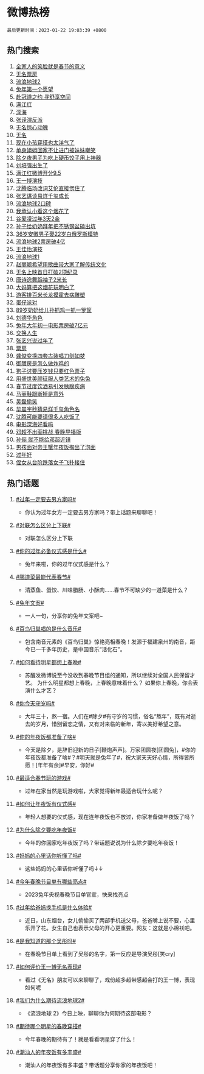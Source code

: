 # 微博热榜

`最后更新时间：2023-01-22 19:03:39 +0800`

## 热门搜索

1. [全家人的笑脸就是春节的意义](https://m.weibo.cn/search?containerid=100103type%3D1%26t%3D10%26q%3D%23%E5%85%A8%E5%AE%B6%E4%BA%BA%E7%9A%84%E7%AC%91%E8%84%B8%E5%B0%B1%E6%98%AF%E6%98%A5%E8%8A%82%E7%9A%84%E6%84%8F%E4%B9%89%23&stream_entry_id=51&isnewpage=1&extparam=seat%3D1%26c_type%3D51%26cate%3D10103%26pos%3D0%26filter_type%3Drealtimehot%26dgr%3D0%26display_time%3D1674385417%26pre_seqid%3D1674385417532014760196&luicode=10000011&lfid=106003type%253D25%2526t%253D3%2526disable_hot%253D1%2526filter_type%253Drealtimehot)
1. [无名票房](https://m.weibo.cn/search?containerid=100103type%3D1%26t%3D10%26q%3D%E6%97%A0%E5%90%8D%E7%A5%A8%E6%88%BF&stream_entry_id=31&isnewpage=1&extparam=seat%3D1%26c_type%3D31%26stream_entry_id%3D31%26realpos%3D1%26lcate%3D5001%26pos%3D0%26flag%3D16%26cate%3D5001%26q%3D%25E6%2597%25A0%25E5%2590%258D%25E7%25A5%25A8%25E6%2588%25BF%26band_rank%3D1%26dgr%3D0%26filter_type%3Drealtimehot%26display_time%3D1674385417%26pre_seqid%3D1674385417532014760196&luicode=10000011&lfid=106003type%253D25%2526t%253D3%2526disable_hot%253D1%2526filter_type%253Drealtimehot)
1. [流浪地球2](https://m.weibo.cn/search?containerid=100103type%3D1%26t%3D10%26q%3D%E6%B5%81%E6%B5%AA%E5%9C%B0%E7%90%832&stream_entry_id=31&isnewpage=1&extparam=seat%3D1%26c_type%3D31%26stream_entry_id%3D31%26realpos%3D2%26lcate%3D5001%26pos%3D1%26flag%3D16%26cate%3D5001%26q%3D%25E6%25B5%2581%25E6%25B5%25AA%25E5%259C%25B0%25E7%2590%25832%26band_rank%3D2%26dgr%3D0%26filter_type%3Drealtimehot%26display_time%3D1674385417%26pre_seqid%3D1674385417532014760196&luicode=10000011&lfid=106003type%253D25%2526t%253D3%2526disable_hot%253D1%2526filter_type%253Drealtimehot)
1. [兔年第一个愿望](https://m.weibo.cn/search?containerid=100103type%3D1%26t%3D10%26q%3D%23%E5%85%94%E5%B9%B4%E7%AC%AC%E4%B8%80%E4%B8%AA%E6%84%BF%E6%9C%9B%23&stream_entry_id=31&isnewpage=1&extparam=seat%3D1%26c_type%3D31%26stream_entry_id%3D31%26realpos%3D3%26lcate%3D5001%26pos%3D2%26flag%3D0%26cate%3D5001%26q%3D%2523%25E5%2585%2594%25E5%25B9%25B4%25E7%25AC%25AC%25E4%25B8%2580%25E4%25B8%25AA%25E6%2584%25BF%25E6%259C%259B%2523%26band_rank%3D3%26dgr%3D0%26filter_type%3Drealtimehot%26display_time%3D1674385417%26pre_seqid%3D1674385417532014760196&luicode=10000011&lfid=106003type%253D25%2526t%253D3%2526disable_hot%253D1%2526filter_type%253Drealtimehot)
1. [赴冠道之约 寻舒享空间](https://m.weibo.cn/search?containerid=100103type%3D1%26t%3D10%26q%3D%23%E8%B5%B4%E5%86%A0%E9%81%93%E4%B9%8B%E7%BA%A6+%E5%AF%BB%E8%88%92%E4%BA%AB%E7%A9%BA%E9%97%B4%23&stream_entry_id=31&isnewpage=1&extparam=seat%3D1%26c_type%3D31%26stream_entry_id%3D31%26lcate%3D5001%26pos%3D3%26cate%3D5001%26topic_ad%3D1%26q%3D%2523%25E8%25B5%25B4%25E5%2586%25A0%25E9%2581%2593%25E4%25B9%258B%25E7%25BA%25A6%2520%25E5%25AF%25BB%25E8%2588%2592%25E4%25BA%25AB%25E7%25A9%25BA%25E9%2597%25B4%2523%26band_rank%3D4%26dgr%3D0%26filter_type%3Drealtimehot%26adid%3D178343%26display_time%3D1674385417%26pre_seqid%3D1674385417532014760196&luicode=10000011&lfid=106003type%253D25%2526t%253D3%2526disable_hot%253D1%2526filter_type%253Drealtimehot)
1. [满江红](https://m.weibo.cn/search?containerid=100103type%3D1%26t%3D10%26q%3D%E6%BB%A1%E6%B1%9F%E7%BA%A2&stream_entry_id=31&isnewpage=1&extparam=seat%3D1%26c_type%3D31%26stream_entry_id%3D31%26realpos%3D4%26lcate%3D5001%26pos%3D4%26flag%3D16%26cate%3D5001%26q%3D%25E6%25BB%25A1%25E6%25B1%259F%25E7%25BA%25A2%26band_rank%3D4%26dgr%3D0%26filter_type%3Drealtimehot%26display_time%3D1674385417%26pre_seqid%3D1674385417532014760196&luicode=10000011&lfid=106003type%253D25%2526t%253D3%2526disable_hot%253D1%2526filter_type%253Drealtimehot)
1. [深海](https://m.weibo.cn/search?containerid=100103type%3D1%26t%3D10%26q%3D%E6%B7%B1%E6%B5%B7&stream_entry_id=31&isnewpage=1&extparam=seat%3D1%26c_type%3D31%26stream_entry_id%3D31%26realpos%3D5%26lcate%3D5001%26pos%3D5%26flag%3D16%26cate%3D5001%26q%3D%25E6%25B7%25B1%25E6%25B5%25B7%26band_rank%3D5%26dgr%3D0%26filter_type%3Drealtimehot%26display_time%3D1674385417%26pre_seqid%3D1674385417532014760196&luicode=10000011&lfid=106003type%253D25%2526t%253D3%2526disable_hot%253D1%2526filter_type%253Drealtimehot)
1. [张译演反派](https://m.weibo.cn/search?containerid=100103type%3D1%26t%3D10%26q%3D%E5%BC%A0%E8%AF%91%E6%BC%94%E5%8F%8D%E6%B4%BE&stream_entry_id=31&isnewpage=1&extparam=seat%3D1%26c_type%3D31%26stream_entry_id%3D31%26realpos%3D6%26lcate%3D5001%26pos%3D6%26flag%3D1%26cate%3D5001%26q%3D%25E5%25BC%25A0%25E8%25AF%2591%25E6%25BC%2594%25E5%258F%258D%25E6%25B4%25BE%26band_rank%3D6%26dgr%3D0%26filter_type%3Drealtimehot%26display_time%3D1674385417%26pre_seqid%3D1674385417532014760196&luicode=10000011&lfid=106003type%253D25%2526t%253D3%2526disable_hot%253D1%2526filter_type%253Drealtimehot)
1. [无名惊心动魄](https://m.weibo.cn/search?containerid=100103type%3D1%26t%3D10%26q%3D%23%E6%97%A0%E5%90%8D%E6%83%8A%E5%BF%83%E5%8A%A8%E9%AD%84%23&stream_entry_id=31&isnewpage=1&extparam=seat%3D1%26c_type%3D31%26stream_entry_id%3D31%26lcate%3D5001%26pos%3D7%26cate%3D5001%26topic_ad%3D1%26q%3D%2523%25E6%2597%25A0%25E5%2590%258D%25E6%2583%258A%25E5%25BF%2583%25E5%258A%25A8%25E9%25AD%2584%2523%26band_rank%3D7%26dgr%3D0%26filter_type%3Drealtimehot%26adid%3D178878%26display_time%3D1674385417%26pre_seqid%3D1674385417532014760196&luicode=10000011&lfid=106003type%253D25%2526t%253D3%2526disable_hot%253D1%2526filter_type%253Drealtimehot)
1. [无名](https://m.weibo.cn/search?containerid=100103type%3D1%26t%3D10%26q%3D%E6%97%A0%E5%90%8D&stream_entry_id=31&isnewpage=1&extparam=seat%3D1%26c_type%3D31%26stream_entry_id%3D31%26realpos%3D7%26lcate%3D5001%26pos%3D8%26flag%3D16%26cate%3D5001%26q%3D%25E6%2597%25A0%25E5%2590%258D%26band_rank%3D7%26dgr%3D0%26filter_type%3Drealtimehot%26display_time%3D1674385417%26pre_seqid%3D1674385417532014760196&luicode=10000011&lfid=106003type%253D25%2526t%253D3%2526disable_hot%253D1%2526filter_type%253Drealtimehot)
1. [现在小孩穿搭也太洋气了](https://m.weibo.cn/search?containerid=100103type%3D1%26t%3D10%26q%3D%23%E7%8E%B0%E5%9C%A8%E5%B0%8F%E5%AD%A9%E7%A9%BF%E6%90%AD%E4%B9%9F%E5%A4%AA%E6%B4%8B%E6%B0%94%E4%BA%86%23&stream_entry_id=31&isnewpage=1&extparam=seat%3D1%26c_type%3D31%26stream_entry_id%3D31%26realpos%3D8%26lcate%3D5001%26pos%3D9%26flag%3D1%26cate%3D5001%26q%3D%2523%25E7%258E%25B0%25E5%259C%25A8%25E5%25B0%258F%25E5%25AD%25A9%25E7%25A9%25BF%25E6%2590%25AD%25E4%25B9%259F%25E5%25A4%25AA%25E6%25B4%258B%25E6%25B0%2594%25E4%25BA%2586%2523%26band_rank%3D8%26dgr%3D0%26filter_type%3Drealtimehot%26display_time%3D1674385417%26pre_seqid%3D1674385417532014760196&luicode=10000011&lfid=106003type%253D25%2526t%253D3%2526disable_hot%253D1%2526filter_type%253Drealtimehot)
1. [单身姐姐回家不让进门被妹妹嘲笑](https://m.weibo.cn/search?containerid=100103type%3D1%26t%3D10%26q%3D%23%E5%8D%95%E8%BA%AB%E5%A7%90%E5%A7%90%E5%9B%9E%E5%AE%B6%E4%B8%8D%E8%AE%A9%E8%BF%9B%E9%97%A8%E8%A2%AB%E5%A6%B9%E5%A6%B9%E5%98%B2%E7%AC%91%23&stream_entry_id=31&isnewpage=1&extparam=seat%3D1%26c_type%3D31%26stream_entry_id%3D31%26realpos%3D9%26lcate%3D5001%26pos%3D10%26flag%3D1%26cate%3D5001%26q%3D%2523%25E5%258D%2595%25E8%25BA%25AB%25E5%25A7%2590%25E5%25A7%2590%25E5%259B%259E%25E5%25AE%25B6%25E4%25B8%258D%25E8%25AE%25A9%25E8%25BF%259B%25E9%2597%25A8%25E8%25A2%25AB%25E5%25A6%25B9%25E5%25A6%25B9%25E5%2598%25B2%25E7%25AC%2591%2523%26band_rank%3D9%26dgr%3D0%26filter_type%3Drealtimehot%26display_time%3D1674385417%26pre_seqid%3D1674385417532014760196&luicode=10000011&lfid=106003type%253D25%2526t%253D3%2526disable_hot%253D1%2526filter_type%253Drealtimehot)
1. [除夕夜男子为吃上硬币饺子用上神器](https://m.weibo.cn/search?containerid=100103type%3D1%26t%3D10%26q%3D%23%E9%99%A4%E5%A4%95%E5%A4%9C%E7%94%B7%E5%AD%90%E4%B8%BA%E5%90%83%E4%B8%8A%E7%A1%AC%E5%B8%81%E9%A5%BA%E5%AD%90%E7%94%A8%E4%B8%8A%E7%A5%9E%E5%99%A8%23&stream_entry_id=31&isnewpage=1&extparam=seat%3D1%26c_type%3D31%26stream_entry_id%3D31%26realpos%3D10%26lcate%3D5001%26pos%3D11%26flag%3D0%26cate%3D5001%26q%3D%2523%25E9%2599%25A4%25E5%25A4%2595%25E5%25A4%259C%25E7%2594%25B7%25E5%25AD%2590%25E4%25B8%25BA%25E5%2590%2583%25E4%25B8%258A%25E7%25A1%25AC%25E5%25B8%2581%25E9%25A5%25BA%25E5%25AD%2590%25E7%2594%25A8%25E4%25B8%258A%25E7%25A5%259E%25E5%2599%25A8%2523%26band_rank%3D10%26dgr%3D0%26filter_type%3Drealtimehot%26display_time%3D1674385417%26pre_seqid%3D1674385417532014760196&luicode=10000011&lfid=106003type%253D25%2526t%253D3%2526disable_hot%253D1%2526filter_type%253Drealtimehot)
1. [刘培强出生了](https://m.weibo.cn/search?containerid=100103type%3D1%26t%3D10%26q%3D%23%E5%88%98%E5%9F%B9%E5%BC%BA%E5%87%BA%E7%94%9F%E4%BA%86%23&stream_entry_id=31&isnewpage=1&extparam=seat%3D1%26c_type%3D31%26stream_entry_id%3D31%26realpos%3D11%26lcate%3D5001%26pos%3D12%26flag%3D1%26cate%3D5001%26q%3D%2523%25E5%2588%2598%25E5%259F%25B9%25E5%25BC%25BA%25E5%2587%25BA%25E7%2594%259F%25E4%25BA%2586%2523%26band_rank%3D11%26dgr%3D0%26filter_type%3Drealtimehot%26display_time%3D1674385417%26pre_seqid%3D1674385417532014760196&luicode=10000011&lfid=106003type%253D25%2526t%253D3%2526disable_hot%253D1%2526filter_type%253Drealtimehot)
1. [满江红微博开分9.5](https://m.weibo.cn/search?containerid=100103type%3D1%26t%3D10%26q%3D%23%E6%BB%A1%E6%B1%9F%E7%BA%A2%E5%BE%AE%E5%8D%9A%E5%BC%80%E5%88%869.5%23&stream_entry_id=31&isnewpage=1&extparam=seat%3D1%26c_type%3D31%26stream_entry_id%3D31%26realpos%3D12%26lcate%3D5001%26pos%3D13%26flag%3D1%26cate%3D5001%26q%3D%2523%25E6%25BB%25A1%25E6%25B1%259F%25E7%25BA%25A2%25E5%25BE%25AE%25E5%258D%259A%25E5%25BC%2580%25E5%2588%25869.5%2523%26band_rank%3D12%26dgr%3D0%26filter_type%3Drealtimehot%26display_time%3D1674385417%26pre_seqid%3D1674385417532014760196&luicode=10000011&lfid=106003type%253D25%2526t%253D3%2526disable_hot%253D1%2526filter_type%253Drealtimehot)
1. [王一博演技](https://m.weibo.cn/search?containerid=100103type%3D1%26t%3D10%26q%3D%23%E7%8E%8B%E4%B8%80%E5%8D%9A%E6%BC%94%E6%8A%80%23&stream_entry_id=31&isnewpage=1&extparam=seat%3D1%26c_type%3D31%26stream_entry_id%3D31%26realpos%3D13%26lcate%3D5001%26pos%3D14%26flag%3D0%26cate%3D5001%26q%3D%2523%25E7%258E%258B%25E4%25B8%2580%25E5%258D%259A%25E6%25BC%2594%25E6%258A%2580%2523%26band_rank%3D13%26dgr%3D0%26filter_type%3Drealtimehot%26display_time%3D1674385417%26pre_seqid%3D1674385417532014760196&luicode=10000011&lfid=106003type%253D25%2526t%253D3%2526disable_hot%253D1%2526filter_type%253Drealtimehot)
1. [沈腾临场改词艾伦直接愣住了](https://m.weibo.cn/search?containerid=100103type%3D1%26t%3D10%26q%3D%23%E6%B2%88%E8%85%BE%E4%B8%B4%E5%9C%BA%E6%94%B9%E8%AF%8D%E8%89%BE%E4%BC%A6%E7%9B%B4%E6%8E%A5%E6%84%A3%E4%BD%8F%E4%BA%86%23&stream_entry_id=31&isnewpage=1&extparam=seat%3D1%26c_type%3D31%26stream_entry_id%3D31%26realpos%3D14%26lcate%3D5001%26pos%3D15%26flag%3D2%26cate%3D5001%26q%3D%2523%25E6%25B2%2588%25E8%2585%25BE%25E4%25B8%25B4%25E5%259C%25BA%25E6%2594%25B9%25E8%25AF%258D%25E8%2589%25BE%25E4%25BC%25A6%25E7%259B%25B4%25E6%258E%25A5%25E6%2584%25A3%25E4%25BD%258F%25E4%25BA%2586%2523%26band_rank%3D14%26dgr%3D0%26filter_type%3Drealtimehot%26display_time%3D1674385417%26pre_seqid%3D1674385417532014760196&luicode=10000011&lfid=106003type%253D25%2526t%253D3%2526disable_hot%253D1%2526filter_type%253Drealtimehot)
1. [张艺谋谈易烊千玺成长](https://m.weibo.cn/search?containerid=100103type%3D1%26t%3D10%26q%3D%23%E5%BC%A0%E8%89%BA%E8%B0%8B%E8%B0%88%E6%98%93%E7%83%8A%E5%8D%83%E7%8E%BA%E6%88%90%E9%95%BF%23&stream_entry_id=31&isnewpage=1&extparam=seat%3D1%26c_type%3D31%26stream_entry_id%3D31%26realpos%3D15%26lcate%3D5001%26pos%3D16%26flag%3D0%26cate%3D5001%26q%3D%2523%25E5%25BC%25A0%25E8%2589%25BA%25E8%25B0%258B%25E8%25B0%2588%25E6%2598%2593%25E7%2583%258A%25E5%258D%2583%25E7%258E%25BA%25E6%2588%2590%25E9%2595%25BF%2523%26band_rank%3D15%26dgr%3D0%26filter_type%3Drealtimehot%26display_time%3D1674385417%26pre_seqid%3D1674385417532014760196&luicode=10000011&lfid=106003type%253D25%2526t%253D3%2526disable_hot%253D1%2526filter_type%253Drealtimehot)
1. [流浪地球2口碑](https://m.weibo.cn/search?containerid=100103type%3D1%26t%3D10%26q%3D%23%E6%B5%81%E6%B5%AA%E5%9C%B0%E7%90%832%E5%8F%A3%E7%A2%91%23&stream_entry_id=31&isnewpage=1&extparam=seat%3D1%26c_type%3D31%26stream_entry_id%3D31%26realpos%3D16%26lcate%3D5001%26pos%3D17%26flag%3D0%26cate%3D5001%26q%3D%2523%25E6%25B5%2581%25E6%25B5%25AA%25E5%259C%25B0%25E7%2590%25832%25E5%258F%25A3%25E7%25A2%2591%2523%26band_rank%3D16%26dgr%3D0%26filter_type%3Drealtimehot%26display_time%3D1674385417%26pre_seqid%3D1674385417532014760196&luicode=10000011&lfid=106003type%253D25%2526t%253D3%2526disable_hot%253D1%2526filter_type%253Drealtimehot)
1. [我承认小看这个烟花了](https://m.weibo.cn/search?containerid=100103type%3D1%26t%3D10%26q%3D%23%E6%88%91%E6%89%BF%E8%AE%A4%E5%B0%8F%E7%9C%8B%E8%BF%99%E4%B8%AA%E7%83%9F%E8%8A%B1%E4%BA%86%23&stream_entry_id=31&isnewpage=1&extparam=seat%3D1%26c_type%3D31%26stream_entry_id%3D31%26realpos%3D17%26lcate%3D5001%26pos%3D18%26flag%3D0%26cate%3D5001%26q%3D%2523%25E6%2588%2591%25E6%2589%25BF%25E8%25AE%25A4%25E5%25B0%258F%25E7%259C%258B%25E8%25BF%2599%25E4%25B8%25AA%25E7%2583%259F%25E8%258A%25B1%25E4%25BA%2586%2523%26band_rank%3D17%26dgr%3D0%26filter_type%3Drealtimehot%26display_time%3D1674385417%26pre_seqid%3D1674385417532014760196&luicode=10000011&lfid=106003type%253D25%2526t%253D3%2526disable_hot%253D1%2526filter_type%253Drealtimehot)
1. [谷爱凌过年3天2金](https://m.weibo.cn/search?containerid=100103type%3D1%26t%3D10%26q%3D%23%E8%B0%B7%E7%88%B1%E5%87%8C%E8%BF%87%E5%B9%B43%E5%A4%A92%E9%87%91%23&stream_entry_id=31&isnewpage=1&extparam=seat%3D1%26c_type%3D31%26stream_entry_id%3D31%26realpos%3D18%26lcate%3D5001%26pos%3D19%26flag%3D0%26cate%3D5001%26q%3D%2523%25E8%25B0%25B7%25E7%2588%25B1%25E5%2587%258C%25E8%25BF%2587%25E5%25B9%25B43%25E5%25A4%25A92%25E9%2587%2591%2523%26band_rank%3D18%26dgr%3D0%26filter_type%3Drealtimehot%26display_time%3D1674385417%26pre_seqid%3D1674385417532014760196&luicode=10000011&lfid=106003type%253D25%2526t%253D3%2526disable_hot%253D1%2526filter_type%253Drealtimehot)
1. [孙子给奶奶拜年把不锈钢盆磕出坑](https://m.weibo.cn/search?containerid=100103type%3D1%26t%3D10%26q%3D%23%E5%AD%99%E5%AD%90%E7%BB%99%E5%A5%B6%E5%A5%B6%E6%8B%9C%E5%B9%B4%E6%8A%8A%E4%B8%8D%E9%94%88%E9%92%A2%E7%9B%86%E7%A3%95%E5%87%BA%E5%9D%91%23&stream_entry_id=31&isnewpage=1&extparam=seat%3D1%26c_type%3D31%26stream_entry_id%3D31%26realpos%3D19%26lcate%3D5001%26pos%3D20%26flag%3D1%26cate%3D5001%26q%3D%2523%25E5%25AD%2599%25E5%25AD%2590%25E7%25BB%2599%25E5%25A5%25B6%25E5%25A5%25B6%25E6%258B%259C%25E5%25B9%25B4%25E6%258A%258A%25E4%25B8%258D%25E9%2594%2588%25E9%2592%25A2%25E7%259B%2586%25E7%25A3%2595%25E5%2587%25BA%25E5%259D%2591%2523%26band_rank%3D19%26dgr%3D0%26filter_type%3Drealtimehot%26display_time%3D1674385417%26pre_seqid%3D1674385417532014760196&luicode=10000011&lfid=106003type%253D25%2526t%253D3%2526disable_hot%253D1%2526filter_type%253Drealtimehot)
1. [36岁安徽男子娶22岁白俄罗斯模特](https://m.weibo.cn/search?containerid=100103type%3D1%26t%3D10%26q%3D%2336%E5%B2%81%E5%AE%89%E5%BE%BD%E7%94%B7%E5%AD%90%E5%A8%B622%E5%B2%81%E7%99%BD%E4%BF%84%E7%BD%97%E6%96%AF%E6%A8%A1%E7%89%B9%23&stream_entry_id=31&isnewpage=1&extparam=seat%3D1%26c_type%3D31%26stream_entry_id%3D31%26realpos%3D20%26lcate%3D5001%26pos%3D21%26flag%3D2%26cate%3D5001%26q%3D%252336%25E5%25B2%2581%25E5%25AE%2589%25E5%25BE%25BD%25E7%2594%25B7%25E5%25AD%2590%25E5%25A8%25B622%25E5%25B2%2581%25E7%2599%25BD%25E4%25BF%2584%25E7%25BD%2597%25E6%2596%25AF%25E6%25A8%25A1%25E7%2589%25B9%2523%26band_rank%3D20%26dgr%3D0%26filter_type%3Drealtimehot%26display_time%3D1674385417%26pre_seqid%3D1674385417532014760196&luicode=10000011&lfid=106003type%253D25%2526t%253D3%2526disable_hot%253D1%2526filter_type%253Drealtimehot)
1. [流浪地球2票房破4亿](https://m.weibo.cn/search?containerid=100103type%3D1%26t%3D10%26q%3D%23%E6%B5%81%E6%B5%AA%E5%9C%B0%E7%90%832%E7%A5%A8%E6%88%BF%E7%A0%B44%E4%BA%BF%23&stream_entry_id=31&isnewpage=1&extparam=seat%3D1%26c_type%3D31%26stream_entry_id%3D31%26realpos%3D21%26lcate%3D5001%26pos%3D22%26flag%3D1%26cate%3D5001%26q%3D%2523%25E6%25B5%2581%25E6%25B5%25AA%25E5%259C%25B0%25E7%2590%25832%25E7%25A5%25A8%25E6%2588%25BF%25E7%25A0%25B44%25E4%25BA%25BF%2523%26band_rank%3D21%26dgr%3D0%26filter_type%3Drealtimehot%26display_time%3D1674385417%26pre_seqid%3D1674385417532014760196&luicode=10000011&lfid=106003type%253D25%2526t%253D3%2526disable_hot%253D1%2526filter_type%253Drealtimehot)
1. [王佳怡演技](https://m.weibo.cn/search?containerid=100103type%3D1%26t%3D10%26q%3D%E7%8E%8B%E4%BD%B3%E6%80%A1%E6%BC%94%E6%8A%80&stream_entry_id=31&isnewpage=1&extparam=seat%3D1%26c_type%3D31%26stream_entry_id%3D31%26realpos%3D22%26lcate%3D5001%26pos%3D23%26flag%3D1%26cate%3D5001%26q%3D%25E7%258E%258B%25E4%25BD%25B3%25E6%2580%25A1%25E6%25BC%2594%25E6%258A%2580%26band_rank%3D22%26dgr%3D0%26filter_type%3Drealtimehot%26display_time%3D1674385417%26pre_seqid%3D1674385417532014760196&luicode=10000011&lfid=106003type%253D25%2526t%253D3%2526disable_hot%253D1%2526filter_type%253Drealtimehot)
1. [流浪地球1](https://m.weibo.cn/search?containerid=100103type%3D1%26t%3D10%26q%3D%E6%B5%81%E6%B5%AA%E5%9C%B0%E7%90%831&stream_entry_id=31&isnewpage=1&extparam=seat%3D1%26c_type%3D31%26stream_entry_id%3D31%26realpos%3D23%26lcate%3D5001%26pos%3D24%26flag%3D1%26cate%3D5001%26q%3D%25E6%25B5%2581%25E6%25B5%25AA%25E5%259C%25B0%25E7%2590%25831%26band_rank%3D23%26dgr%3D0%26filter_type%3Drealtimehot%26display_time%3D1674385417%26pre_seqid%3D1674385417532014760196&luicode=10000011&lfid=106003type%253D25%2526t%253D3%2526disable_hot%253D1%2526filter_type%253Drealtimehot)
1. [赵丽颖希望用歌曲带大家了解传统文化](https://m.weibo.cn/search?containerid=100103type%3D1%26t%3D10%26q%3D%23%E8%B5%B5%E4%B8%BD%E9%A2%96%E5%B8%8C%E6%9C%9B%E7%94%A8%E6%AD%8C%E6%9B%B2%E5%B8%A6%E5%A4%A7%E5%AE%B6%E4%BA%86%E8%A7%A3%E4%BC%A0%E7%BB%9F%E6%96%87%E5%8C%96%23&stream_entry_id=31&isnewpage=1&extparam=seat%3D1%26c_type%3D31%26stream_entry_id%3D31%26realpos%3D24%26lcate%3D5001%26pos%3D25%26flag%3D0%26cate%3D5001%26q%3D%2523%25E8%25B5%25B5%25E4%25B8%25BD%25E9%25A2%2596%25E5%25B8%258C%25E6%259C%259B%25E7%2594%25A8%25E6%25AD%258C%25E6%259B%25B2%25E5%25B8%25A6%25E5%25A4%25A7%25E5%25AE%25B6%25E4%25BA%2586%25E8%25A7%25A3%25E4%25BC%25A0%25E7%25BB%259F%25E6%2596%2587%25E5%258C%2596%2523%26band_rank%3D24%26dgr%3D0%26filter_type%3Drealtimehot%26display_time%3D1674385417%26pre_seqid%3D1674385417532014760196&luicode=10000011&lfid=106003type%253D25%2526t%253D3%2526disable_hot%253D1%2526filter_type%253Drealtimehot)
1. [无名上映首日打破2项纪录](https://m.weibo.cn/search?containerid=100103type%3D1%26t%3D10%26q%3D%23%E6%97%A0%E5%90%8D%E4%B8%8A%E6%98%A0%E9%A6%96%E6%97%A5%E6%89%93%E7%A0%B42%E9%A1%B9%E7%BA%AA%E5%BD%95%23&stream_entry_id=31&isnewpage=1&extparam=seat%3D1%26c_type%3D31%26stream_entry_id%3D31%26realpos%3D25%26lcate%3D5001%26pos%3D26%26flag%3D0%26cate%3D5001%26q%3D%2523%25E6%2597%25A0%25E5%2590%258D%25E4%25B8%258A%25E6%2598%25A0%25E9%25A6%2596%25E6%2597%25A5%25E6%2589%2593%25E7%25A0%25B42%25E9%25A1%25B9%25E7%25BA%25AA%25E5%25BD%2595%2523%26band_rank%3D25%26dgr%3D0%26filter_type%3Drealtimehot%26display_time%3D1674385417%26pre_seqid%3D1674385417532014760196&luicode=10000011&lfid=106003type%253D25%2526t%253D3%2526disable_hot%253D1%2526filter_type%253Drealtimehot)
1. [唐诗逸舞蹈袖子2米长](https://m.weibo.cn/search?containerid=100103type%3D1%26t%3D10%26q%3D%23%E5%94%90%E8%AF%97%E9%80%B8%E8%88%9E%E8%B9%88%E8%A2%96%E5%AD%902%E7%B1%B3%E9%95%BF%23&stream_entry_id=31&isnewpage=1&extparam=seat%3D1%26c_type%3D31%26stream_entry_id%3D31%26realpos%3D26%26lcate%3D5001%26pos%3D27%26flag%3D0%26cate%3D5001%26q%3D%2523%25E5%2594%2590%25E8%25AF%2597%25E9%2580%25B8%25E8%2588%259E%25E8%25B9%2588%25E8%25A2%2596%25E5%25AD%25902%25E7%25B1%25B3%25E9%2595%25BF%2523%26band_rank%3D26%26dgr%3D0%26filter_type%3Drealtimehot%26display_time%3D1674385417%26pre_seqid%3D1674385417532014760196&luicode=10000011&lfid=106003type%253D25%2526t%253D3%2526disable_hot%253D1%2526filter_type%253Drealtimehot)
1. [大妈算把这烟花玩明白了](https://m.weibo.cn/search?containerid=100103type%3D1%26t%3D10%26q%3D%23%E5%A4%A7%E5%A6%88%E7%AE%97%E6%8A%8A%E8%BF%99%E7%83%9F%E8%8A%B1%E7%8E%A9%E6%98%8E%E7%99%BD%E4%BA%86%23&stream_entry_id=31&isnewpage=1&extparam=seat%3D1%26c_type%3D31%26stream_entry_id%3D31%26realpos%3D27%26lcate%3D5001%26pos%3D28%26flag%3D1%26cate%3D5001%26q%3D%2523%25E5%25A4%25A7%25E5%25A6%2588%25E7%25AE%2597%25E6%258A%258A%25E8%25BF%2599%25E7%2583%259F%25E8%258A%25B1%25E7%258E%25A9%25E6%2598%258E%25E7%2599%25BD%25E4%25BA%2586%2523%26band_rank%3D27%26dgr%3D0%26filter_type%3Drealtimehot%26display_time%3D1674385417%26pre_seqid%3D1674385417532014760196&luicode=10000011&lfid=106003type%253D25%2526t%253D3%2526disable_hot%253D1%2526filter_type%253Drealtimehot)
1. [游客排百米长龙摸霍去病雕塑](https://m.weibo.cn/search?containerid=100103type%3D1%26t%3D10%26q%3D%23%E6%B8%B8%E5%AE%A2%E6%8E%92%E7%99%BE%E7%B1%B3%E9%95%BF%E9%BE%99%E6%91%B8%E9%9C%8D%E5%8E%BB%E7%97%85%E9%9B%95%E5%A1%91%23&stream_entry_id=31&isnewpage=1&extparam=seat%3D1%26c_type%3D31%26stream_entry_id%3D31%26realpos%3D28%26lcate%3D5001%26pos%3D29%26flag%3D1%26cate%3D5001%26q%3D%2523%25E6%25B8%25B8%25E5%25AE%25A2%25E6%258E%2592%25E7%2599%25BE%25E7%25B1%25B3%25E9%2595%25BF%25E9%25BE%2599%25E6%2591%25B8%25E9%259C%258D%25E5%258E%25BB%25E7%2597%2585%25E9%259B%2595%25E5%25A1%2591%2523%26band_rank%3D28%26dgr%3D0%26filter_type%3Drealtimehot%26display_time%3D1674385417%26pre_seqid%3D1674385417532014760196&luicode=10000011&lfid=106003type%253D25%2526t%253D3%2526disable_hot%253D1%2526filter_type%253Drealtimehot)
1. [蛋仔派对](https://m.weibo.cn/search?containerid=100103type%3D1%26t%3D10%26q%3D%23%E8%9B%8B%E4%BB%94%E6%B4%BE%E5%AF%B9%23&stream_entry_id=31&isnewpage=1&extparam=seat%3D1%26c_type%3D31%26stream_entry_id%3D31%26realpos%3D29%26lcate%3D5001%26pos%3D30%26flag%3D0%26cate%3D5001%26q%3D%2523%25E8%259B%258B%25E4%25BB%2594%25E6%25B4%25BE%25E5%25AF%25B9%2523%26band_rank%3D29%26dgr%3D0%26filter_type%3Drealtimehot%26display_time%3D1674385417%26pre_seqid%3D1674385417532014760196&luicode=10000011&lfid=106003type%253D25%2526t%253D3%2526disable_hot%253D1%2526filter_type%253Drealtimehot)
1. [89岁奶奶给儿孙抓鸡一抓一箩筐](https://m.weibo.cn/search?containerid=100103type%3D1%26t%3D10%26q%3D%2389%E5%B2%81%E5%A5%B6%E5%A5%B6%E7%BB%99%E5%84%BF%E5%AD%99%E6%8A%93%E9%B8%A1%E4%B8%80%E6%8A%93%E4%B8%80%E7%AE%A9%E7%AD%90%23&stream_entry_id=31&isnewpage=1&extparam=seat%3D1%26c_type%3D31%26stream_entry_id%3D31%26realpos%3D30%26lcate%3D5001%26pos%3D31%26flag%3D0%26cate%3D5001%26q%3D%252389%25E5%25B2%2581%25E5%25A5%25B6%25E5%25A5%25B6%25E7%25BB%2599%25E5%2584%25BF%25E5%25AD%2599%25E6%258A%2593%25E9%25B8%25A1%25E4%25B8%2580%25E6%258A%2593%25E4%25B8%2580%25E7%25AE%25A9%25E7%25AD%2590%2523%26band_rank%3D30%26dgr%3D0%26filter_type%3Drealtimehot%26display_time%3D1674385417%26pre_seqid%3D1674385417532014760196&luicode=10000011&lfid=106003type%253D25%2526t%253D3%2526disable_hot%253D1%2526filter_type%253Drealtimehot)
1. [刘德华角色](https://m.weibo.cn/search?containerid=100103type%3D1%26t%3D10%26q%3D%E5%88%98%E5%BE%B7%E5%8D%8E%E8%A7%92%E8%89%B2&stream_entry_id=31&isnewpage=1&extparam=seat%3D1%26c_type%3D31%26stream_entry_id%3D31%26realpos%3D31%26lcate%3D5001%26pos%3D32%26flag%3D0%26cate%3D5001%26q%3D%25E5%2588%2598%25E5%25BE%25B7%25E5%258D%258E%25E8%25A7%2592%25E8%2589%25B2%26band_rank%3D31%26dgr%3D0%26filter_type%3Drealtimehot%26display_time%3D1674385417%26pre_seqid%3D1674385417532014760196&luicode=10000011&lfid=106003type%253D25%2526t%253D3%2526disable_hot%253D1%2526filter_type%253Drealtimehot)
1. [兔年大年初一电影票房破7亿元](https://m.weibo.cn/search?containerid=100103type%3D1%26t%3D10%26q%3D%23%E5%85%94%E5%B9%B4%E5%A4%A7%E5%B9%B4%E5%88%9D%E4%B8%80%E7%94%B5%E5%BD%B1%E7%A5%A8%E6%88%BF%E7%A0%B47%E4%BA%BF%E5%85%83%23&stream_entry_id=31&isnewpage=1&extparam=seat%3D1%26c_type%3D31%26stream_entry_id%3D31%26realpos%3D32%26lcate%3D5001%26pos%3D33%26flag%3D0%26cate%3D5001%26q%3D%2523%25E5%2585%2594%25E5%25B9%25B4%25E5%25A4%25A7%25E5%25B9%25B4%25E5%2588%259D%25E4%25B8%2580%25E7%2594%25B5%25E5%25BD%25B1%25E7%25A5%25A8%25E6%2588%25BF%25E7%25A0%25B47%25E4%25BA%25BF%25E5%2585%2583%2523%26band_rank%3D32%26dgr%3D0%26filter_type%3Drealtimehot%26display_time%3D1674385417%26pre_seqid%3D1674385417532014760196&luicode=10000011&lfid=106003type%253D25%2526t%253D3%2526disable_hot%253D1%2526filter_type%253Drealtimehot)
1. [交换人生](https://m.weibo.cn/search?containerid=100103type%3D1%26t%3D10%26q%3D%E4%BA%A4%E6%8D%A2%E4%BA%BA%E7%94%9F&stream_entry_id=31&isnewpage=1&extparam=seat%3D1%26c_type%3D31%26stream_entry_id%3D31%26realpos%3D33%26lcate%3D5001%26pos%3D34%26flag%3D0%26cate%3D5001%26q%3D%25E4%25BA%25A4%25E6%258D%25A2%25E4%25BA%25BA%25E7%2594%259F%26band_rank%3D33%26dgr%3D0%26filter_type%3Drealtimehot%26display_time%3D1674385417%26pre_seqid%3D1674385417532014760196&luicode=10000011&lfid=106003type%253D25%2526t%253D3%2526disable_hot%253D1%2526filter_type%253Drealtimehot)
1. [张艺兴说过年了](https://m.weibo.cn/search?containerid=100103type%3D1%26t%3D10%26q%3D%23%E5%BC%A0%E8%89%BA%E5%85%B4%E8%AF%B4%E8%BF%87%E5%B9%B4%E4%BA%86%23&stream_entry_id=31&isnewpage=1&extparam=seat%3D1%26c_type%3D31%26stream_entry_id%3D31%26realpos%3D34%26lcate%3D5001%26pos%3D35%26flag%3D1%26cate%3D5001%26q%3D%2523%25E5%25BC%25A0%25E8%2589%25BA%25E5%2585%25B4%25E8%25AF%25B4%25E8%25BF%2587%25E5%25B9%25B4%25E4%25BA%2586%2523%26band_rank%3D34%26dgr%3D0%26filter_type%3Drealtimehot%26display_time%3D1674385417%26pre_seqid%3D1674385417532014760196&luicode=10000011&lfid=106003type%253D25%2526t%253D3%2526disable_hot%253D1%2526filter_type%253Drealtimehot)
1. [票房](https://m.weibo.cn/search?containerid=100103type%3D1%26t%3D10%26q%3D%E7%A5%A8%E6%88%BF&stream_entry_id=31&isnewpage=1&extparam=seat%3D1%26c_type%3D31%26stream_entry_id%3D31%26realpos%3D35%26lcate%3D5001%26pos%3D36%26flag%3D0%26cate%3D5001%26q%3D%25E7%25A5%25A8%25E6%2588%25BF%26band_rank%3D35%26dgr%3D0%26filter_type%3Drealtimehot%26display_time%3D1674385417%26pre_seqid%3D1674385417532014760196&luicode=10000011&lfid=106003type%253D25%2526t%253D3%2526disable_hot%253D1%2526filter_type%253Drealtimehot)
1. [龚俊变换四套古装唱刀剑如梦](https://m.weibo.cn/search?containerid=100103type%3D1%26t%3D10%26q%3D%23%E9%BE%9A%E4%BF%8A%E5%8F%98%E6%8D%A2%E5%9B%9B%E5%A5%97%E5%8F%A4%E8%A3%85%E5%94%B1%E5%88%80%E5%89%91%E5%A6%82%E6%A2%A6%23&stream_entry_id=31&isnewpage=1&extparam=seat%3D1%26c_type%3D31%26stream_entry_id%3D31%26realpos%3D36%26lcate%3D5001%26pos%3D37%26flag%3D1%26cate%3D5001%26q%3D%2523%25E9%25BE%259A%25E4%25BF%258A%25E5%258F%2598%25E6%258D%25A2%25E5%259B%259B%25E5%25A5%2597%25E5%258F%25A4%25E8%25A3%2585%25E5%2594%25B1%25E5%2588%2580%25E5%2589%2591%25E5%25A6%2582%25E6%25A2%25A6%2523%26band_rank%3D36%26dgr%3D0%26filter_type%3Drealtimehot%26display_time%3D1674385417%26pre_seqid%3D1674385417532014760196&luicode=10000011&lfid=106003type%253D25%2526t%253D3%2526disable_hot%253D1%2526filter_type%253Drealtimehot)
1. [御膳房是怎么做炸鸡的](https://m.weibo.cn/search?containerid=100103type%3D1%26t%3D10%26q%3D%23%E5%BE%A1%E8%86%B3%E6%88%BF%E6%98%AF%E6%80%8E%E4%B9%88%E5%81%9A%E7%82%B8%E9%B8%A1%E7%9A%84%23&stream_entry_id=31&isnewpage=1&extparam=seat%3D1%26c_type%3D31%26stream_entry_id%3D31%26realpos%3D37%26lcate%3D5001%26pos%3D38%26flag%3D1%26cate%3D5001%26q%3D%2523%25E5%25BE%25A1%25E8%2586%25B3%25E6%2588%25BF%25E6%2598%25AF%25E6%2580%258E%25E4%25B9%2588%25E5%2581%259A%25E7%2582%25B8%25E9%25B8%25A1%25E7%259A%2584%2523%26band_rank%3D37%26dgr%3D0%26filter_type%3Drealtimehot%26display_time%3D1674385417%26pre_seqid%3D1674385417532014760196&luicode=10000011&lfid=106003type%253D25%2526t%253D3%2526disable_hot%253D1%2526filter_type%253Drealtimehot)
1. [狗子讨要压岁钱只要红色票子](https://m.weibo.cn/search?containerid=100103type%3D1%26t%3D10%26q%3D%23%E7%8B%97%E5%AD%90%E8%AE%A8%E8%A6%81%E5%8E%8B%E5%B2%81%E9%92%B1%E5%8F%AA%E8%A6%81%E7%BA%A2%E8%89%B2%E7%A5%A8%E5%AD%90%23&stream_entry_id=31&isnewpage=1&extparam=seat%3D1%26c_type%3D31%26stream_entry_id%3D31%26realpos%3D38%26lcate%3D5001%26pos%3D39%26flag%3D1%26cate%3D5001%26q%3D%2523%25E7%258B%2597%25E5%25AD%2590%25E8%25AE%25A8%25E8%25A6%2581%25E5%258E%258B%25E5%25B2%2581%25E9%2592%25B1%25E5%258F%25AA%25E8%25A6%2581%25E7%25BA%25A2%25E8%2589%25B2%25E7%25A5%25A8%25E5%25AD%2590%2523%26band_rank%3D38%26dgr%3D0%26filter_type%3Drealtimehot%26display_time%3D1674385417%26pre_seqid%3D1674385417532014760196&luicode=10000011&lfid=106003type%253D25%2526t%253D3%2526disable_hot%253D1%2526filter_type%253Drealtimehot)
1. [用盛世美颜征服人类艺术的兔兔](https://m.weibo.cn/search?containerid=100103type%3D1%26t%3D10%26q%3D%23%E7%94%A8%E7%9B%9B%E4%B8%96%E7%BE%8E%E9%A2%9C%E5%BE%81%E6%9C%8D%E4%BA%BA%E7%B1%BB%E8%89%BA%E6%9C%AF%E7%9A%84%E5%85%94%E5%85%94%23&stream_entry_id=31&isnewpage=1&extparam=seat%3D1%26c_type%3D31%26stream_entry_id%3D31%26realpos%3D39%26lcate%3D5001%26pos%3D40%26flag%3D0%26cate%3D5001%26q%3D%2523%25E7%2594%25A8%25E7%259B%259B%25E4%25B8%2596%25E7%25BE%258E%25E9%25A2%259C%25E5%25BE%2581%25E6%259C%258D%25E4%25BA%25BA%25E7%25B1%25BB%25E8%2589%25BA%25E6%259C%25AF%25E7%259A%2584%25E5%2585%2594%25E5%2585%2594%2523%26band_rank%3D39%26dgr%3D0%26filter_type%3Drealtimehot%26display_time%3D1674385417%26pre_seqid%3D1674385417532014760196&luicode=10000011&lfid=106003type%253D25%2526t%253D3%2526disable_hot%253D1%2526filter_type%253Drealtimehot)
1. [春节过度饮酒易引发胰腺疾病](https://m.weibo.cn/search?containerid=100103type%3D1%26t%3D10%26q%3D%23%E6%98%A5%E8%8A%82%E8%BF%87%E5%BA%A6%E9%A5%AE%E9%85%92%E6%98%93%E5%BC%95%E5%8F%91%E8%83%B0%E8%85%BA%E7%96%BE%E7%97%85%23&stream_entry_id=31&isnewpage=1&extparam=seat%3D1%26c_type%3D31%26stream_entry_id%3D31%26realpos%3D40%26lcate%3D5001%26pos%3D41%26flag%3D1%26cate%3D5001%26q%3D%2523%25E6%2598%25A5%25E8%258A%2582%25E8%25BF%2587%25E5%25BA%25A6%25E9%25A5%25AE%25E9%2585%2592%25E6%2598%2593%25E5%25BC%2595%25E5%258F%2591%25E8%2583%25B0%25E8%2585%25BA%25E7%2596%25BE%25E7%2597%2585%2523%26band_rank%3D40%26dgr%3D0%26filter_type%3Drealtimehot%26display_time%3D1674385417%26pre_seqid%3D1674385417532014760196&luicode=10000011&lfid=106003type%253D25%2526t%253D3%2526disable_hot%253D1%2526filter_type%253Drealtimehot)
1. [马丽鞋跟断掉是意外](https://m.weibo.cn/search?containerid=100103type%3D1%26t%3D10%26q%3D%E9%A9%AC%E4%B8%BD%E9%9E%8B%E8%B7%9F%E6%96%AD%E6%8E%89%E6%98%AF%E6%84%8F%E5%A4%96&stream_entry_id=31&isnewpage=1&extparam=seat%3D1%26c_type%3D31%26stream_entry_id%3D31%26realpos%3D41%26lcate%3D5001%26pos%3D42%26flag%3D0%26cate%3D5001%26q%3D%25E9%25A9%25AC%25E4%25B8%25BD%25E9%259E%258B%25E8%25B7%259F%25E6%2596%25AD%25E6%258E%2589%25E6%2598%25AF%25E6%2584%258F%25E5%25A4%2596%26band_rank%3D41%26dgr%3D0%26filter_type%3Drealtimehot%26display_time%3D1674385417%26pre_seqid%3D1674385417532014760196&luicode=10000011&lfid=106003type%253D25%2526t%253D3%2526disable_hot%253D1%2526filter_type%253Drealtimehot)
1. [吴磊偷笑](https://m.weibo.cn/search?containerid=100103type%3D1%26t%3D10%26q%3D%E5%90%B4%E7%A3%8A%E5%81%B7%E7%AC%91&stream_entry_id=31&isnewpage=1&extparam=seat%3D1%26c_type%3D31%26stream_entry_id%3D31%26realpos%3D42%26lcate%3D5001%26pos%3D43%26flag%3D0%26cate%3D5001%26q%3D%25E5%2590%25B4%25E7%25A3%258A%25E5%2581%25B7%25E7%25AC%2591%26band_rank%3D42%26dgr%3D0%26filter_type%3Drealtimehot%26display_time%3D1674385417%26pre_seqid%3D1674385417532014760196&luicode=10000011&lfid=106003type%253D25%2526t%253D3%2526disable_hot%253D1%2526filter_type%253Drealtimehot)
1. [华晨宇秒猜易烊千玺角色名](https://m.weibo.cn/search?containerid=100103type%3D1%26t%3D10%26q%3D%23%E5%8D%8E%E6%99%A8%E5%AE%87%E7%A7%92%E7%8C%9C%E6%98%93%E7%83%8A%E5%8D%83%E7%8E%BA%E8%A7%92%E8%89%B2%E5%90%8D%23&stream_entry_id=31&isnewpage=1&extparam=seat%3D1%26c_type%3D31%26stream_entry_id%3D31%26realpos%3D43%26lcate%3D5001%26pos%3D44%26flag%3D0%26cate%3D5001%26q%3D%2523%25E5%258D%258E%25E6%2599%25A8%25E5%25AE%2587%25E7%25A7%2592%25E7%258C%259C%25E6%2598%2593%25E7%2583%258A%25E5%258D%2583%25E7%258E%25BA%25E8%25A7%2592%25E8%2589%25B2%25E5%2590%258D%2523%26band_rank%3D43%26dgr%3D0%26filter_type%3Drealtimehot%26display_time%3D1674385417%26pre_seqid%3D1674385417532014760196&luicode=10000011&lfid=106003type%253D25%2526t%253D3%2526disable_hot%253D1%2526filter_type%253Drealtimehot)
1. [沈腾可能要请很多人吃饭了](https://m.weibo.cn/search?containerid=100103type%3D1%26t%3D10%26q%3D%23%E6%B2%88%E8%85%BE%E5%8F%AF%E8%83%BD%E8%A6%81%E8%AF%B7%E5%BE%88%E5%A4%9A%E4%BA%BA%E5%90%83%E9%A5%AD%E4%BA%86%23&stream_entry_id=31&isnewpage=1&extparam=seat%3D1%26c_type%3D31%26stream_entry_id%3D31%26realpos%3D44%26lcate%3D5001%26pos%3D45%26flag%3D0%26cate%3D5001%26q%3D%2523%25E6%25B2%2588%25E8%2585%25BE%25E5%258F%25AF%25E8%2583%25BD%25E8%25A6%2581%25E8%25AF%25B7%25E5%25BE%2588%25E5%25A4%259A%25E4%25BA%25BA%25E5%2590%2583%25E9%25A5%25AD%25E4%25BA%2586%2523%26band_rank%3D44%26dgr%3D0%26filter_type%3Drealtimehot%26display_time%3D1674385417%26pre_seqid%3D1674385417532014760196&luicode=10000011&lfid=106003type%253D25%2526t%253D3%2526disable_hot%253D1%2526filter_type%253Drealtimehot)
1. [电影深海好看吗](https://m.weibo.cn/search?containerid=100103type%3D1%26t%3D10%26q%3D%23%E7%94%B5%E5%BD%B1%E6%B7%B1%E6%B5%B7%E5%A5%BD%E7%9C%8B%E5%90%97%23&stream_entry_id=31&isnewpage=1&extparam=seat%3D1%26c_type%3D31%26stream_entry_id%3D31%26realpos%3D45%26lcate%3D5001%26pos%3D46%26flag%3D0%26cate%3D5001%26q%3D%2523%25E7%2594%25B5%25E5%25BD%25B1%25E6%25B7%25B1%25E6%25B5%25B7%25E5%25A5%25BD%25E7%259C%258B%25E5%2590%2597%2523%26band_rank%3D45%26dgr%3D0%26filter_type%3Drealtimehot%26display_time%3D1674385417%26pre_seqid%3D1674385417532014760196&luicode=10000011&lfid=106003type%253D25%2526t%253D3%2526disable_hot%253D1%2526filter_type%253Drealtimehot)
1. [邓超不出画挑战 春晚导播版](https://m.weibo.cn/search?containerid=100103type%3D1%26t%3D10%26q%3D%E9%82%93%E8%B6%85%E4%B8%8D%E5%87%BA%E7%94%BB%E6%8C%91%E6%88%98+%E6%98%A5%E6%99%9A%E5%AF%BC%E6%92%AD%E7%89%88&stream_entry_id=31&isnewpage=1&extparam=seat%3D1%26c_type%3D31%26stream_entry_id%3D31%26realpos%3D46%26lcate%3D5001%26pos%3D47%26flag%3D0%26cate%3D5001%26q%3D%25E9%2582%2593%25E8%25B6%2585%25E4%25B8%258D%25E5%2587%25BA%25E7%2594%25BB%25E6%258C%2591%25E6%2588%2598%2520%25E6%2598%25A5%25E6%2599%259A%25E5%25AF%25BC%25E6%2592%25AD%25E7%2589%2588%26band_rank%3D46%26dgr%3D0%26filter_type%3Drealtimehot%26display_time%3D1674385417%26pre_seqid%3D1674385417532014760196&luicode=10000011&lfid=106003type%253D25%2526t%253D3%2526disable_hot%253D1%2526filter_type%253Drealtimehot)
1. [孙俪 就不能给邓超近镜](https://m.weibo.cn/search?containerid=100103type%3D1%26t%3D10%26q%3D%E5%AD%99%E4%BF%AA+%E5%B0%B1%E4%B8%8D%E8%83%BD%E7%BB%99%E9%82%93%E8%B6%85%E8%BF%91%E9%95%9C&stream_entry_id=31&isnewpage=1&extparam=seat%3D1%26c_type%3D31%26stream_entry_id%3D31%26realpos%3D47%26lcate%3D5001%26pos%3D48%26flag%3D0%26cate%3D5001%26q%3D%25E5%25AD%2599%25E4%25BF%25AA%2520%25E5%25B0%25B1%25E4%25B8%258D%25E8%2583%25BD%25E7%25BB%2599%25E9%2582%2593%25E8%25B6%2585%25E8%25BF%2591%25E9%2595%259C%26band_rank%3D47%26dgr%3D0%26filter_type%3Drealtimehot%26display_time%3D1674385417%26pre_seqid%3D1674385417532014760196&luicode=10000011&lfid=106003type%253D25%2526t%253D3%2526disable_hot%253D1%2526filter_type%253Drealtimehot)
1. [男孩面对帝王蟹年夜饭掏出了泡面](https://m.weibo.cn/search?containerid=100103type%3D1%26t%3D10%26q%3D%23%E7%94%B7%E5%AD%A9%E9%9D%A2%E5%AF%B9%E5%B8%9D%E7%8E%8B%E8%9F%B9%E5%B9%B4%E5%A4%9C%E9%A5%AD%E6%8E%8F%E5%87%BA%E4%BA%86%E6%B3%A1%E9%9D%A2%23&stream_entry_id=31&isnewpage=1&extparam=seat%3D1%26c_type%3D31%26stream_entry_id%3D31%26realpos%3D48%26lcate%3D5001%26pos%3D49%26flag%3D1%26cate%3D5001%26q%3D%2523%25E7%2594%25B7%25E5%25AD%25A9%25E9%259D%25A2%25E5%25AF%25B9%25E5%25B8%259D%25E7%258E%258B%25E8%259F%25B9%25E5%25B9%25B4%25E5%25A4%259C%25E9%25A5%25AD%25E6%258E%258F%25E5%2587%25BA%25E4%25BA%2586%25E6%25B3%25A1%25E9%259D%25A2%2523%26band_rank%3D48%26dgr%3D0%26filter_type%3Drealtimehot%26display_time%3D1674385417%26pre_seqid%3D1674385417532014760196&luicode=10000011&lfid=106003type%253D25%2526t%253D3%2526disable_hot%253D1%2526filter_type%253Drealtimehot)
1. [过年好](https://m.weibo.cn/search?containerid=100103type%3D1%26t%3D10%26q%3D%23%E8%BF%87%E5%B9%B4%E5%A5%BD%23&stream_entry_id=31&isnewpage=1&extparam=seat%3D1%26c_type%3D31%26stream_entry_id%3D31%26realpos%3D49%26lcate%3D5001%26pos%3D50%26flag%3D0%26cate%3D5001%26q%3D%2523%25E8%25BF%2587%25E5%25B9%25B4%25E5%25A5%25BD%2523%26band_rank%3D49%26dgr%3D0%26filter_type%3Drealtimehot%26display_time%3D1674385417%26pre_seqid%3D1674385417532014760196&luicode=10000011&lfid=106003type%253D25%2526t%253D3%2526disable_hot%253D1%2526filter_type%253Drealtimehot)
1. [侄女从台阶跌落女子飞扑接住](https://m.weibo.cn/search?containerid=100103type%3D1%26t%3D10%26q%3D%23%E4%BE%84%E5%A5%B3%E4%BB%8E%E5%8F%B0%E9%98%B6%E8%B7%8C%E8%90%BD%E5%A5%B3%E5%AD%90%E9%A3%9E%E6%89%91%E6%8E%A5%E4%BD%8F%23&stream_entry_id=31&isnewpage=1&extparam=seat%3D1%26c_type%3D31%26stream_entry_id%3D31%26realpos%3D50%26lcate%3D5001%26pos%3D51%26flag%3D0%26cate%3D5001%26q%3D%2523%25E4%25BE%2584%25E5%25A5%25B3%25E4%25BB%258E%25E5%258F%25B0%25E9%2598%25B6%25E8%25B7%258C%25E8%2590%25BD%25E5%25A5%25B3%25E5%25AD%2590%25E9%25A3%259E%25E6%2589%2591%25E6%258E%25A5%25E4%25BD%258F%2523%26band_rank%3D50%26dgr%3D0%26filter_type%3Drealtimehot%26display_time%3D1674385417%26pre_seqid%3D1674385417532014760196&luicode=10000011&lfid=106003type%253D25%2526t%253D3%2526disable_hot%253D1%2526filter_type%253Drealtimehot)

## 热门话题

1. [#过年一定要去男方家吗#](https://m.weibo.cn/search?containerid=231522type%3D1%26t%3D10%26q%3D%23%E8%BF%87%E5%B9%B4%E4%B8%80%E5%AE%9A%E8%A6%81%E5%8E%BB%E7%94%B7%E6%96%B9%E5%AE%B6%E5%90%97%23&stream_entry_id=128&isnewpage=1&extparam=seat%3D1%26cate%3D5004%26dgr%3D0%26unitid%3D1674258111878%26lcate%3D5004%26pos%3D1-0-0%26c_type%3D128%26display_time%3D1674385418%26pre_seqid%3D16743854189750127705393&luicode=10000011&lfid=231648_-_4)
    - 你认为过年女方一定要去男方家吗？带上话题来聊聊吧！

1. [#对联怎么区分上下联#](https://m.weibo.cn/search?containerid=231522type%3D1%26t%3D10%26q%3D%23%E5%AF%B9%E8%81%94%E6%80%8E%E4%B9%88%E5%8C%BA%E5%88%86%E4%B8%8A%E4%B8%8B%E8%81%94%23&stream_entry_id=128&isnewpage=1&extparam=seat%3D1%26cate%3D5004%26dgr%3D0%26unitid%3D1674284808862%26lcate%3D5004%26pos%3D1-0-1%26c_type%3D128%26display_time%3D1674385418%26pre_seqid%3D16743854189750127705393&luicode=10000011&lfid=231648_-_4)
    - 对联怎么区分上下联

1. [#你的过年必备仪式感是什么#](https://m.weibo.cn/search?containerid=231522type%3D1%26t%3D10%26q%3D%23%E4%BD%A0%E7%9A%84%E8%BF%87%E5%B9%B4%E5%BF%85%E5%A4%87%E4%BB%AA%E5%BC%8F%E6%84%9F%E6%98%AF%E4%BB%80%E4%B9%88%23&stream_entry_id=128&isnewpage=1&extparam=seat%3D1%26cate%3D5004%26dgr%3D0%26unitid%3D1674211335985%26lcate%3D5004%26pos%3D1-0-2%26c_type%3D128%26display_time%3D1674385418%26pre_seqid%3D16743854189750127705393&luicode=10000011&lfid=231648_-_4)
    - 兔年来啦，你的过年仪式感是什么？

1. [#哪道菜最能代表春节#](https://m.weibo.cn/search?containerid=231522type%3D1%26t%3D10%26q%3D%23%E5%93%AA%E9%81%93%E8%8F%9C%E6%9C%80%E8%83%BD%E4%BB%A3%E8%A1%A8%E6%98%A5%E8%8A%82%23&stream_entry_id=128&isnewpage=1&extparam=seat%3D1%26cate%3D5004%26dgr%3D0%26unitid%3D1674357681978%26lcate%3D5004%26pos%3D1-0-3%26c_type%3D128%26display_time%3D1674385418%26pre_seqid%3D16743854189750127705393&luicode=10000011&lfid=231648_-_4)
    - 清蒸鱼、蛋饺、川味腊肠、小酥肉……春节不可缺少的一道菜是什么？

1. [#兔年文案#](https://m.weibo.cn/search?containerid=231522type%3D1%26t%3D10%26q%3D%23%E5%85%94%E5%B9%B4%E6%96%87%E6%A1%88%23&stream_entry_id=128&isnewpage=1&extparam=seat%3D1%26cate%3D5004%26dgr%3D0%26unitid%3D1674275231706%26lcate%3D5004%26pos%3D1-0-4%26c_type%3D128%26display_time%3D1674385418%26pre_seqid%3D16743854189750127705393&luicode=10000011&lfid=231648_-_4)
    - 一人一句，分享你的兔年文案吧~

1. [#百鸟归巢唱的是什么音乐#](https://m.weibo.cn/search?containerid=231522type%3D1%26t%3D10%26q%3D%23%E7%99%BE%E9%B8%9F%E5%BD%92%E5%B7%A2%E5%94%B1%E7%9A%84%E6%98%AF%E4%BB%80%E4%B9%88%E9%9F%B3%E4%B9%90%23&stream_entry_id=128&isnewpage=1&extparam=seat%3D1%26cate%3D5004%26dgr%3D0%26unitid%3D1674354989080%26lcate%3D5004%26pos%3D1-0-5%26c_type%3D128%26display_time%3D1674385418%26pre_seqid%3D16743854189750127705393&luicode=10000011&lfid=231648_-_4)
    - 包含南音元素的《百鸟归巢》惊艳亮相春晚！发源于福建泉州的南音，距今已一千多年历史，是中国音乐“活化石”。

1. [#如何看待明星都想上春晚#](https://m.weibo.cn/search?containerid=231522type%3D1%26t%3D10%26q%3D%23%E5%A6%82%E4%BD%95%E7%9C%8B%E5%BE%85%E6%98%8E%E6%98%9F%E9%83%BD%E6%83%B3%E4%B8%8A%E6%98%A5%E6%99%9A%23&stream_entry_id=128&isnewpage=1&extparam=seat%3D1%26cate%3D5004%26dgr%3D0%26unitid%3D1674292605895%26lcate%3D5004%26pos%3D1-0-6%26c_type%3D128%26display_time%3D1674385418%26pre_seqid%3D16743854189750127705393&luicode=10000011&lfid=231648_-_4)
    - 苏醒发微博说至今没收到春晚节目组的通知，所以继续对全国人民保留才艺。
为什么明星都想上春晚，上春晚意味着什么？
如果你上春晚，你会表演什么才艺？

1. [#你今天守岁吗#](https://m.weibo.cn/search?containerid=231522type%3D1%26t%3D10%26q%3D%23%E4%BD%A0%E4%BB%8A%E5%A4%A9%E5%AE%88%E5%B2%81%E5%90%97%23&stream_entry_id=128&isnewpage=1&extparam=seat%3D1%26cate%3D5004%26dgr%3D0%26unitid%3D1674267110717%26lcate%3D5004%26pos%3D1-0-7%26c_type%3D128%26display_time%3D1674385418%26pre_seqid%3D16743854189750127705393&luicode=10000011&lfid=231648_-_4)
    - 大年三十，熬一宿。人们在#除夕#有守岁的习惯，俗名“熬年”，既有对逝去的岁月，惜别留恋之情，又有对来临的新年，寄以美好希望之意。

1. [#你的年夜饭都准备了啥#](https://m.weibo.cn/search?containerid=231522type%3D1%26t%3D10%26q%3D%23%E4%BD%A0%E7%9A%84%E5%B9%B4%E5%A4%9C%E9%A5%AD%E9%83%BD%E5%87%86%E5%A4%87%E4%BA%86%E5%95%A5%23&stream_entry_id=128&isnewpage=1&extparam=seat%3D1%26cate%3D5004%26dgr%3D0%26unitid%3D1674267114756%26lcate%3D5004%26pos%3D1-0-8%26c_type%3D128%26display_time%3D1674385418%26pre_seqid%3D16743854189750127705393&luicode=10000011&lfid=231648_-_4)
    - 今天是除夕，是辞旧迎新的日子[鞭炮声声]。万家团圆夜[团圆兔]，#你的年夜饭都准备了啥#？#明天就是兔年了#，祝大家天天好心情，所得皆所愿！[年年有余]#早安，你好#

1. [#最适合春节玩的游戏#](https://m.weibo.cn/search?containerid=231522type%3D1%26t%3D10%26q%3D%23%E6%9C%80%E9%80%82%E5%90%88%E6%98%A5%E8%8A%82%E7%8E%A9%E7%9A%84%E6%B8%B8%E6%88%8F%23&stream_entry_id=128&isnewpage=1&extparam=seat%3D1%26cate%3D5004%26dgr%3D0%26unitid%3D1674279106285%26lcate%3D5004%26pos%3D1-0-9%26c_type%3D128%26display_time%3D1674385418%26pre_seqid%3D16743854189750127705393&luicode=10000011&lfid=231648_-_4)
    - 过年在家当然是玩游戏啦，大家觉得新年最适合玩什么呢？

1. [#如何让年夜饭有仪式感#](https://m.weibo.cn/search?containerid=231522type%3D1%26t%3D10%26q%3D%23%E5%A6%82%E4%BD%95%E8%AE%A9%E5%B9%B4%E5%A4%9C%E9%A5%AD%E6%9C%89%E4%BB%AA%E5%BC%8F%E6%84%9F%23&stream_entry_id=128&isnewpage=1&extparam=seat%3D1%26cate%3D5004%26dgr%3D0%26unitid%3D1674283603944%26lcate%3D5004%26pos%3D1-0-10%26c_type%3D128%26display_time%3D1674385418%26pre_seqid%3D16743854189750127705393&luicode=10000011&lfid=231648_-_4)
    - 年轻人想要的仪式感，现在连年夜饭也不放过，你家准备做年夜饭了吗？

1. [#为什么除夕要吃年夜饭#](https://m.weibo.cn/search?containerid=231522type%3D1%26t%3D10%26q%3D%23%E4%B8%BA%E4%BB%80%E4%B9%88%E9%99%A4%E5%A4%95%E8%A6%81%E5%90%83%E5%B9%B4%E5%A4%9C%E9%A5%AD%23&stream_entry_id=128&isnewpage=1&extparam=seat%3D1%26cate%3D5004%26dgr%3D0%26unitid%3D1674287800843%26lcate%3D5004%26pos%3D1-0-11%26c_type%3D128%26display_time%3D1674385418%26pre_seqid%3D16743854189750127705393&luicode=10000011&lfid=231648_-_4)
    - 今年的你回家吃年夜饭了吗？带话题说说为什么除夕要吃年夜饭！

1. [#妈妈的心里话你听懂了吗#](https://m.weibo.cn/search?containerid=231522type%3D1%26t%3D10%26q%3D%23%E5%A6%88%E5%A6%88%E7%9A%84%E5%BF%83%E9%87%8C%E8%AF%9D%E4%BD%A0%E5%90%AC%E6%87%82%E4%BA%86%E5%90%97%23&stream_entry_id=128&isnewpage=1&extparam=seat%3D1%26cate%3D5004%26dgr%3D0%26unitid%3D1674323529919%26lcate%3D5004%26pos%3D1-0-12%26c_type%3D128%26display_time%3D1674385418%26pre_seqid%3D16743854189750127705393&luicode=10000011&lfid=231648_-_4)
    - 这些妈妈的心里话你听懂了吗↓↓

1. [#今年春晚节目单有哪些亮点#](https://m.weibo.cn/search?containerid=231522type%3D1%26t%3D10%26q%3D%23%E4%BB%8A%E5%B9%B4%E6%98%A5%E6%99%9A%E8%8A%82%E7%9B%AE%E5%8D%95%E6%9C%89%E5%93%AA%E4%BA%9B%E4%BA%AE%E7%82%B9%23&stream_entry_id=128&isnewpage=1&extparam=seat%3D1%26cate%3D5004%26dgr%3D0%26unitid%3D1674221249394%26lcate%3D5004%26pos%3D1-0-13%26c_type%3D128%26display_time%3D1674385418%26pre_seqid%3D16743854189750127705393&luicode=10000011&lfid=231648_-_4)
    - 2023兔年央视春晚节目单官宣，快来找亮点

1. [#过年给爸妈换手机是什么体验#](https://m.weibo.cn/search?containerid=231522type%3D1%26t%3D10%26q%3D%23%E8%BF%87%E5%B9%B4%E7%BB%99%E7%88%B8%E5%A6%88%E6%8D%A2%E6%89%8B%E6%9C%BA%E6%98%AF%E4%BB%80%E4%B9%88%E4%BD%93%E9%AA%8C%23&stream_entry_id=128&isnewpage=1&extparam=seat%3D1%26cate%3D5004%26dgr%3D0%26unitid%3D1674211632083%26lcate%3D5004%26pos%3D1-0-14%26c_type%3D128%26display_time%3D1674385418%26pre_seqid%3D16743854189750127705393&luicode=10000011&lfid=231648_-_4)
    - 近日，山东烟台，女儿偷偷买了两部手机送父母，爸爸嘴上说不要，心里乐开了花。女生自己也表示父母的开心更重要。网友：这就是小棉袄吧。

1. [#是我知道的那个吴彤吗#](https://m.weibo.cn/search?containerid=231522type%3D1%26t%3D10%26q%3D%23%E6%98%AF%E6%88%91%E7%9F%A5%E9%81%93%E7%9A%84%E9%82%A3%E4%B8%AA%E5%90%B4%E5%BD%A4%E5%90%97%23&stream_entry_id=128&isnewpage=1&extparam=seat%3D1%26cate%3D5004%26dgr%3D0%26unitid%3D1674214935901%26lcate%3D5004%26pos%3D1-0-15%26c_type%3D128%26display_time%3D1674385418%26pre_seqid%3D16743854189750127705393&luicode=10000011&lfid=231648_-_4)
    - 在春晚节目单上看到了吴彤的名字，第一反应是导演吴彤[笑cry]

1. [#如何评价王一博无名表现#](https://m.weibo.cn/search?containerid=231522type%3D1%26t%3D10%26q%3D%23%E5%A6%82%E4%BD%95%E8%AF%84%E4%BB%B7%E7%8E%8B%E4%B8%80%E5%8D%9A%E6%97%A0%E5%90%8D%E8%A1%A8%E7%8E%B0%23&stream_entry_id=128&isnewpage=1&extparam=seat%3D1%26cate%3D5004%26dgr%3D0%26unitid%3D1674379591351%26lcate%3D5004%26pos%3D1-0-16%26c_type%3D128%26display_time%3D1674385418%26pre_seqid%3D16743854189750127705393&luicode=10000011&lfid=231648_-_4)
    - 看过《无名》朋友可以来聊聊了，戏份超多超带感超会打的王一博，表现如何呢

1. [#我们为什么期待流浪地球2#](https://m.weibo.cn/search?containerid=231522type%3D1%26t%3D10%26q%3D%23%E6%88%91%E4%BB%AC%E4%B8%BA%E4%BB%80%E4%B9%88%E6%9C%9F%E5%BE%85%E6%B5%81%E6%B5%AA%E5%9C%B0%E7%90%832%23&stream_entry_id=128&isnewpage=1&extparam=seat%3D1%26cate%3D5004%26dgr%3D0%26unitid%3D1674358300950%26lcate%3D5004%26pos%3D1-0-17%26c_type%3D128%26display_time%3D1674385418%26pre_seqid%3D16743854189750127705393&luicode=10000011&lfid=231648_-_4)
    - 《流浪地球 2》今日上映，聊聊你为何期待这部电影？

1. [#期待哪个明星的春晚穿搭#](https://m.weibo.cn/search?containerid=231522type%3D1%26t%3D10%26q%3D%23%E6%9C%9F%E5%BE%85%E5%93%AA%E4%B8%AA%E6%98%8E%E6%98%9F%E7%9A%84%E6%98%A5%E6%99%9A%E7%A9%BF%E6%90%AD%23&stream_entry_id=128&isnewpage=1&extparam=seat%3D1%26cate%3D5004%26dgr%3D0%26unitid%3D1674288104139%26lcate%3D5004%26pos%3D1-0-18%26c_type%3D128%26display_time%3D1674385418%26pre_seqid%3D16743854189750127705393&luicode=10000011&lfid=231648_-_4)
    - 今年春晚的期待有了！就是看看明星穿了什么！

1. [#潮汕人的年夜饭有多丰盛#](https://m.weibo.cn/search?containerid=231522type%3D1%26t%3D10%26q%3D%23%E6%BD%AE%E6%B1%95%E4%BA%BA%E7%9A%84%E5%B9%B4%E5%A4%9C%E9%A5%AD%E6%9C%89%E5%A4%9A%E4%B8%B0%E7%9B%9B%23&stream_entry_id=128&isnewpage=1&extparam=seat%3D1%26cate%3D5004%26dgr%3D0%26unitid%3D1674287515663%26lcate%3D5004%26pos%3D1-0-19%26c_type%3D128%26display_time%3D1674385418%26pre_seqid%3D16743854189750127705393&luicode=10000011&lfid=231648_-_4)
    - 潮汕人的年夜饭有多丰盛？带话题分享你家的年夜饭吧！


